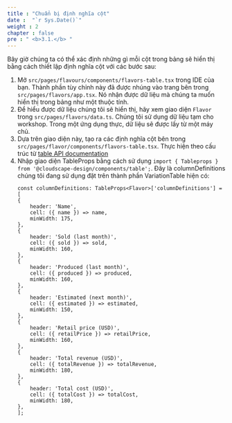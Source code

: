 ```yaml
---
title : "Chuẩn bị định nghĩa cột"
date :  "`r Sys.Date()`" 
weight : 2 
chapter : false
pre : " <b>3.1.</b> "
---
```

Bây giờ chúng ta có thể xác định những gì mỗi cột trong bảng sẽ hiển thị bằng cách thiết lập định nghĩa cột với các bước sau:

1. Mở ``src/pages/flavours/components/flavors-table.tsx`` trong IDE của bạn. Thành phần tùy chỉnh này đã được nhúng vào trang bên trong ``src/pages/flavors/app.tsx``. Nó nhận được dữ liệu mà chúng ta muốn hiển thị trong bảng như một thuộc tính.
2. Để hiểu được dữ liệu chúng tôi sẽ hiển thị, hãy xem giao diện ``Flavor`` trong ``src/pages/flavors/data.ts``. Chúng tôi sử dụng dữ liệu tạm cho workshop. Trong một ứng dụng thực, dữ liệu sẽ được lấy từ một máy chủ.
3. Dựa trên giao diện này, tạo ra các định nghĩa cột bên trong ``src/pages/flavor/components/flavors-table.tsx``. Thực hiện theo cấu trúc từ [table API documentation](https://cloudscape.design/components/table/?tabId=api) 
4. Nhập giao diện TableProps bằng cách sử dụng ``import { Tableprops } from '@cloudscape-design/components/table';``. Đây là columnDefinitions chúng tôi đang sử dụng đặt trên thành phần VariationTable hiện có:
    ```
    const columnDefinitions: TableProps<Flavor>['columnDefinitions'] = [
    {
        header: 'Name',
        cell: ({ name }) => name,
        minWidth: 175,
    },
    {
        header: 'Sold (last month)',
        cell: ({ sold }) => sold,
        minWidth: 160,
    },
    {
        header: 'Produced (last month)',
        cell: ({ produced }) => produced,
        minWidth: 160,
    },
    {
        header: 'Estimated (next month)',
        cell: ({ estimated }) => estimated,
        minWidth: 150,
    },
    {
        header: 'Retail price (USD)',
        cell: ({ retailPrice }) => retailPrice,
        minWidth: 160,
    },
    {
        header: 'Total revenue (USD)',
        cell: ({ totalRevenue }) => totalRevenue,
        minWidth: 180,
    },
    {
        header: 'Total cost (USD)',
        cell: ({ totalCost }) => totalCost,
        minWidth: 180,
    },
    ];

    ```
    